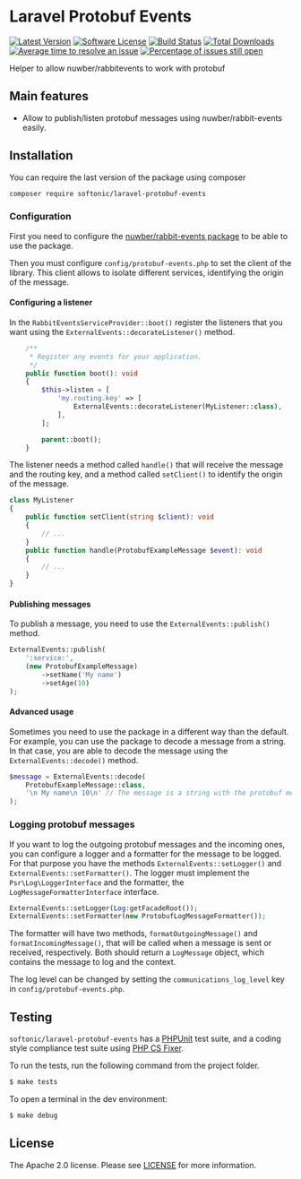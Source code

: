 Laravel Protobuf Events
====================

[![Latest Version](https://img.shields.io/github/release/softonic/laravel-protobuf-events.svg?style=flat-square)](https://github.com/softonic/laravel-protobuf-events/releases)
[![Software License](https://img.shields.io/badge/license-Apache%202.0-blue.svg?style=flat-square)](LICENSE.md)
[![Build Status](https://github.com/softonic/laravel-protobuf-events/actions/workflows/php.yml/badge.svg?branch=master)](https://github.com/softonic/laravel-protobuf-events/actions/workflows/php.yml)
[![Total Downloads](https://img.shields.io/packagist/dt/softonic/laravel-protobuf-events.svg?style=flat-square)](https://packagist.org/packages/softonic/laravel-protobuf-events)
[![Average time to resolve an issue](http://isitmaintained.com/badge/resolution/softonic/laravel-protobuf-events.svg?style=flat-square)](http://isitmaintained.com/project/softonic/laravel-protobuf-events "Average time to resolve an issue")
[![Percentage of issues still open](http://isitmaintained.com/badge/open/softonic/laravel-protobuf-events.svg?style=flat-square)](http://isitmaintained.com/project/softonic/laravel-protobuf-events "Percentage of issues still open")

Helper to allow nuwber/rabbitevents to work with protobuf

Main features
-------------

* Allow to publish/listen protobuf messages using nuwber/rabbit-events easily.

Installation
-------------

You can require the last version of the package using composer
```bash
composer require softonic/laravel-protobuf-events
```

### Configuration

First you need to configure the [nuwber/rabbit-events package](https://github.com/nuwber/rabbitevents) to be able
to use the package.

Then you must configure `config/protobuf-events.php` to set the client of the library. This client allows to isolate
different services, identifying the origin of the message.

#### Configuring a listener

In the `RabbitEventsServiceProvider::boot()` register the listeners that you want using the `ExternalEvents::decorateListener()` method.
```php
    /**
     * Register any events for your application.
     */
    public function boot(): void
    {
        $this->listen = [
            'my.routing.key' => [
                ExternalEvents::decorateListener(MyListener::class),
            ],
        ];

        parent::boot();
    }
```

The listener needs a method called `handle()` that will receive the message and the routing key,
and a method called `setClient()` to identify the origin of the message.
```php
class MyListener
{
    public function setClient(string $client): void
    {
        // ...
    }
    public function handle(ProtobufExampleMessage $event): void
    {
        // ...
    }
}
```

#### Publishing messages

To publish a message, you need to use the `ExternalEvents::publish()` method.
```php
ExternalEvents::publish(
    ':service:',
    (new ProtobufExampleMessage)
        ->setName('My name')
        ->setAge(10)
);
```

#### Advanced usage

Sometimes you need to use the package in a different way than the default. For example, you can use the package to decode
a message from a string. In that case, you are able to decode the message using the `ExternalEvents::decode()` method.

```php
$message = ExternalEvents::decode(
    ProtobufExampleMessage::class,
    '\n My name\n 10\n' // The message is a string with the protobuf message.
);
```

### Logging protobuf messages

If you want to log the outgoing protobuf messages and the incoming ones, you can configure a logger and a formatter for the message to be logged.
For that purpose you have the methods `ExternalEvents::setLogger()` and `ExternalEvents::setFormatter()`.
The logger must implement the `Psr\Log\LoggerInterface` and the formatter, the `LogMessageFormatterInterface` interface.
```php
ExternalEvents::setLogger(Log:getFacadeRoot());
ExternalEvents::setFormatter(new ProtobufLogMessageFormatter());
```
The formatter will have two methods, `formatOutgoingMessage()` and `formatIncomingMessage()`, that will be called when a message is sent or received, respectively.
Both should return a `LogMessage` object, which contains the message to log and the context.

The log level can be changed by setting the `communications_log_level` key in `config/protobuf-events.php`.

Testing
-------

`softonic/laravel-protobuf-events` has a [PHPUnit](https://phpunit.de) test suite, and a coding style compliance test suite using [PHP CS Fixer](http://cs.sensiolabs.org/).

To run the tests, run the following command from the project folder.

``` bash
$ make tests
```

To open a terminal in the dev environment:
``` bash
$ make debug
```

License
-------

The Apache 2.0 license. Please see [LICENSE](LICENSE) for more information.
